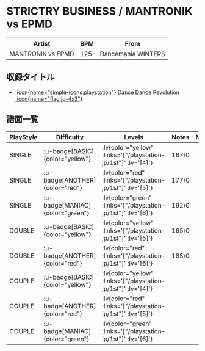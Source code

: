 # STRICTRY BUSINESS / MANTRONIK vs EPMD

|Artist|BPM|From|
|------|---|----|
|MANTRONIK vs EPMD|125|Dancemania WINTERS|

## 収録タイトル

- [ :icon{name="simple-icons:playstation"} Dance Dance Revolution :icon{name="flag:jp-4x3"} ](/playstation-jp/1st)

## 譜面一覧

|PlayStyle|Difficulty|Levels|Notes|Movie|
|---------|----------|------|-----|-----|
|SINGLE| :u-badge[BASIC]{color="yellow"} | :lv{color="yellow" :links='["/playstation-jp/1st"]' :lv='[4]'} |167/0||
|SINGLE| :u-badge[ANOTHER]{color="red"} | :lv{color="red" :links='["/playstation-jp/1st"]' :lv='[5]'} |177/0||
|SINGLE| :u-badge[MANIAC]{color="green"} | :lv{color="green" :links='["/playstation-jp/1st"]' :lv='[6]'} |192/0||
|DOUBLE| :u-badge[BASIC]{color="yellow"} | :lv{color="yellow" :links='["/playstation-jp/1st"]' :lv='[5]'} |165/0||
|DOUBLE| :u-badge[ANOTHER]{color="red"} | :lv{color="red" :links='["/playstation-jp/1st"]' :lv='[6]'} |185/0||
|COUPLE| :u-badge[BASIC]{color="yellow"} | :lv{color="yellow" :links='["/playstation-jp/1st"]' :lv='[4]'} |||
|COUPLE| :u-badge[ANOTHER]{color="red"} | :lv{color="red" :links='["/playstation-jp/1st"]' :lv='[5]'} |||
|COUPLE| :u-badge[MANIAC]{color="green"} | :lv{color="green" :links='["/playstation-jp/1st"]' :lv='[6]'} |||
